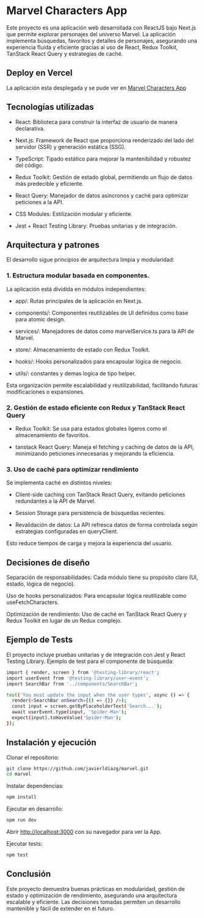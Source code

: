 # Marvel Characters App

Este proyecto es una aplicación web desarrollada con ReactJS bajo Next.js que permite explorar personajes del universo Marvel. La aplicación implementa búsquedas, favoritos y detalles de personajes, asegurando una experiencia fluida y eficiente gracias al uso de React, Redux Toolkit, TanStack React Query y estrategias de caché.


## Deploy en Vercel

La aplicación esta desplegada y se pude ver en [Marvel Characters App](https://marvel-rouge-delta.vercel.app/characters)


## Tecnologías utilizadas

- React: Biblioteca para construir la interfaz de usuario de manera declarativa.

- Next.js: Framework de React que proporciona renderizado del lado del servidor (SSR) y generación estática (SSG).

- TypeScript: Tipado estático para mejorar la mantenibilidad y robustez del código.

- Redux Toolkit: Gestión de estado global, permitiendo un flujo de datos más predecible y eficiente.

- React Query: Manejador de datos asíncronos y caché para optimizar peticiones a la API.

- CSS Modules: Estilización modular y eficiente.

- Jest + React Testing Library: Pruebas unitarias y de integración.


## Arquitectura y patrones

El desarrollo sigue principios de arquitectura limpia y modularidad:

### 1. Estructura modular basada en componentes. 

La aplicación está dividida en módulos independientes:

- app/: Rutas principales de la aplicación en Next.js.

- components/: Componentes reutilizables de UI definidos como base para atomic design.

- services/: Manejadores de datos como marvelService.ts para la API de Marvel.

- store/: Almacenamiento de estado con Redux Toolkit.

- hooks/: Hooks personalizados para encapsular lógica de negocio.

- utils/: constantes y demas logica de tipo helper.

Esta organización permite escalabilidad y reutilizabilidad, facilitando futuras modificaciones o expansiones.


### 2. Gestión de estado eficiente con Redux y TanStack React Query

- Redux Toolkit: Se usa para estados globales ligeros como el almacenamiento de favoritos.

- tanstack React Query: Maneja el fetching y caching de datos de la API, minimizando peticiones innecesarias y mejorando la eficiencia.


### 3. Uso de caché para optimizar rendimiento

Se implementa caché en distintos niveles:

- Client-side caching con TanStack React Query, evitando peticiones redundantes a la API de Marvel.

- Session Storage para persistencia de búsquedas recientes.

- Revalidación de datos: La API refresca datos de forma controlada según estrategias configuradas en queryClient.

Esto reduce tiempos de carga y mejora la experiencia del usuario.


## Decisiones de diseño

Separación de responsabilidades: Cada módulo tiene su propósito claro (UI, estado, lógica de negocio).

Uso de hooks personalizados: Para encapsular lógica reutilizable como useFetchCharacters.

Optimización de rendimiento: Uso de caché en TanStack React Query y Redux Toolkit en lugar de un Redux complejo.


## Ejemplo de Tests

El proyecto incluye pruebas unitarias y de integración con Jest y React Testing Library. Ejemplo de test para el componente de búsqueda:

```bash
import { render, screen } from '@testing-library/react';
import userEvent from '@testing-library/user-event';
import SearchBar from '../components/SearchBar';

test('You must update the input when the user types', async () => {
  render(<SearchBar onSearch={() => {}} />);
  const input = screen.getByPlaceholderText('Search...');
  await userEvent.type(input, 'Spider-Man');
  expect(input).toHaveValue('Spider-Man');
});
```


## Instalación y ejecución

Clonar el repositorio:
```bash
git clone https://github.com/javierldiazg/marvel.git
cd marvel
```

Instalar dependencias:
```bash
npm install
```

Ejecutar en desarrollo:
```bash
npm run dev
```


Abrir [http://localhost:3000](http://localhost:3000) con su navegador para ver la App.


Ejecutar tests:
```bash
npm test
```


## Conclusión

Este proyecto demuestra buenas prácticas en modularidad, gestión de estado y optimización de rendimiento, asegurando una arquitectura escalable y eficiente. Las decisiones tomadas permiten un desarrollo mantenible y fácil de extender en el futuro.
